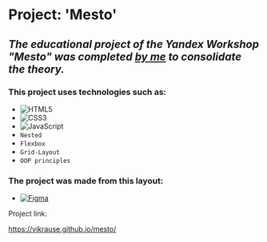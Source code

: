# Project: 'Mesto'


## _The educational project of the Yandex Workshop "Mesto" was completed [by me](https://github.com/vikrause) to consolidate the theory._



### This project uses technologies such as:
* ![HTML5](https://img.shields.io/badge/html5-%23E34F26.svg?style=for-the-badge&logo=html5&logoColor=white)
* ![CSS3](https://img.shields.io/badge/css3-%231572B6.svg?style=for-the-badge&logo=css3&logoColor=white)
* ![JavaScript](https://img.shields.io/badge/javascript-%23323330.svg?style=for-the-badge&logo=javascript&logoColor=%23F7DF1E)
* `Nested`
* `Flexbox`
* `Grid-Layout`
* `OOP principles`


### The project was made from this layout:
* [![Figma](https://img.shields.io/badge/figma-%23F24E1E.svg?style=for-the-badge&logo=figma&logoColor=white)](https://www.figma.com/file/2cn9N9jSkmxD84oJik7xL7/JavaScript.-Sprint-4?node-id=0%3A1&t=ogAquPcnQRclRlaN-0)


Project link:

https://vikrause.github.io/mesto/
